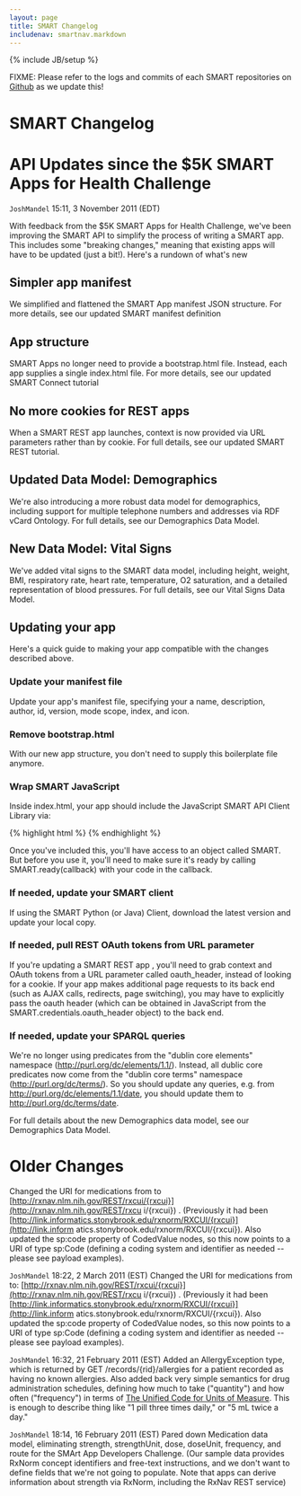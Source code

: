 ```yaml
---
layout: page
title: SMART Changelog
includenav: smartnav.markdown
---
```

{% include JB/setup %}
<div id="toc"> </div>


<div class='simple_box'>
  FIXME: Please refer to the logs and commits of each SMART repositories on
  <a href='https://github.com/chb'>Github</a> as we update this!
</div>


# SMART Changelog

# API Updates since the $5K SMART Apps for Health Challenge

`JoshMandel` 15:11, 3 November 2011 (EDT) 

With feedback from the $5K SMART Apps for Health Challenge, we've been 
improving the SMART API to simplify the process of writing a SMART app. This 
includes some "breaking changes," meaning that existing apps will have to be 
updated (just a bit!). Here's a rundown of what's new

## Simpler app manifest

We simplified and flattened the SMART App manifest JSON structure. For more 
details, see our updated SMART manifest definition 

## App structure

SMART Apps no longer need to provide a bootstrap.html file. Instead, each app 
supplies a single index.html file. For more details, see our updated SMART 
Connect tutorial

## No more cookies for REST apps

When a SMART REST app launches, context is now provided via URL parameters 
rather than by cookie. For full details, see our updated SMART REST tutorial.

## Updated Data Model: Demographics

We're also introducing a more robust data model for demographics, including 
support for multiple telephone numbers and addresses via RDF vCard Ontology. 
For full details, see our Demographics Data Model.

## New Data Model: Vital Signs

We've added vital signs to the SMART data model, including height, weight, BMI, 
respiratory rate, heart rate, temperature, O2 saturation, and a detailed 
representation of blood pressures. For full details, see our Vital Signs Data 
Model.

## Updating your app

Here's a quick guide to making your app compatible with the changes described 
above.

### Update your manifest file

Update your app's manifest file, specifying your a name, description, author, 
id, version, mode scope, index, and icon.

### Remove bootstrap.html

With our new app structure, you don't need to supply this boilerplate file 
anymore.

### Wrap SMART JavaScript

Inside index.html, your app should include the JavaScript SMART API Client 
Library via:

{% highlight html %}
    <script 
src="http://sample-apps.smartplatforms.org/framework/smart/scripts/smart-api-cli
ent.js"></script>
{% endhighlight  %}

Once you've included this, you'll have access to an object called SMART. But 
before you use it, you'll need to make sure it's ready by calling 
SMART.ready(callback) with your code in the callback.

### If needed, update your SMART client

If using the SMART Python (or Java) Client, download the latest version and 
update your local copy.
 
### If needed, pull REST OAuth tokens from URL parameter

If you're updating a SMART REST app , you'll need to grab context and OAuth 
tokens from a URL parameter called oauth_header, instead of looking for a 
cookie. If your app makes additional page requests to its back end (such as 
AJAX calls, redirects, page switching), you may have to explicitly pass the 
oauth header (which can be obtained in JavaScript from the 
SMART.credentials.oauth_header object) to the back end.

### If needed, update your SPARQL queries

We're no longer using predicates from the "dublin core elements" namespace 
(http://purl.org/dc/elements/1.1/). Instead, all dublic core predicates now 
come from the "dublin core terms" namespace (http://purl.org/dc/terms/). So you 
should update any queries, e.g. from http://purl.org/dc/elements/1.1/date, you 
should update them to http://purl.org/dc/terms/date.

For full details about the new Demographics data model, see our Demographics 
Data Model. 

# Older Changes

Changed the URI for medications from to 
[http://rxnav.nlm.nih.gov/REST/rxcui/{rxcui}](http://rxnav.nlm.nih.gov/REST/rxcu
i/{rxcui}) . (Previously it had been 
[http://link.informatics.stonybrook.edu/rxnorm/RXCUI/{rxcui}](http://link.inform
atics.stonybrook.edu/rxnorm/RXCUI/{rxcui}). Also updated the sp:code property 
of CodedValue nodes, so this now points to a URI of type sp:Code (defining a 
coding system and identifier as needed -- please see payload examples).

`JoshMandel` 18:22, 2 March 2011 (EST) Changed the URI for medications from to: 
[http://rxnav.nlm.nih.gov/REST/rxcui/{rxcui}](http://rxnav.nlm.nih.gov/REST/rxcu
i/{rxcui}) . (Previously it had been 
[http://link.informatics.stonybrook.edu/rxnorm/RXCUI/{rxcui}](http://link.inform
atics.stonybrook.edu/rxnorm/RXCUI/{rxcui}). Also updated the sp:code property 
of CodedValue nodes, so this now points to a URI of type sp:Code (defining a 
coding system and identifier as needed -- please see payload examples).


`JoshMandel` 16:32, 21 February 2011 (EST) Added an AllergyException type, 
which is returned by GET /records/{rid}/allergies for a patient recorded as 
having no known allergies. Also added back very simple semantics for drug 
administration schedules, defining how much to take ("quantity") and how often 
("frequency") in terms of [The Unified Code for Units of 
Measure](http://www.unitsofmeasure.org/). This is enough to describe thing like 
"1 pill three times daily," or "5 mL twice a day."


`JoshMandel` 18:14, 16 February 2011 (EST) Pared down Medication data model, 
eliminating strength, strengthUnit, dose, doseUnit, frequency, and route for 
the SMArt App Developers Challenge. (Our sample data provides RxNorm concept 
identifiers and free-text instructions, and we don't want to define fields that 
we're not going to populate. Note that apps can derive information about 
strength via RxNorm, including the RxNav REST service) 
